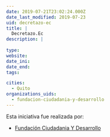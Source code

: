 ```yaml
---
date: 2019-07-21T23:02:24.000Z
date_last_modified: 2019-07-23
uid: decretazo-ec
title: |
  Decretazo.Ec
description: |
  
type: 
website: 
date_ini: 
date_end: 
tags:

cities: 
  - Quito
organizations_uids:
  - fundacion-ciudadania-y-desarrollo
---
```


Esta iniciativa fue realizada por:

- [Fundación Ciudadania Y Desarrollo](/organizaciones/fundacion-ciudadania-y-desarrollo)
